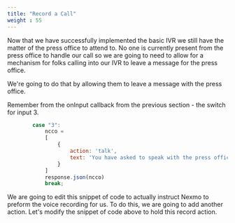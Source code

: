 ```yaml
---
title: "Record a Call"
weight : 55
---
```


Now that we have successfully implemented the basic IVR we still have the matter of the press office to attend to. No one is currently present from the press office to handle our call so we are going to need to allow for a mechanism for folks calling into our IVR to leave a message for the press office.

We're going to do that by allowing them to leave a message with the press office.

Remember from the onInput callback from the previous section - the switch for input 3. 

```js
        case "3":
            ncco =
            [
                {
                    action: 'talk',
                    text: 'You have asked to speak with the press office. Unfortunately no one from the press office is currently available and the recording service has yet to be implemented, please try back later'
                }
            ]
            response.json(ncco)
            break;
```

We are going to edit this snippet of code to actually instruct Nexmo to preform the voice recording for us. To do this, we are going to add another action. Let's modify the snippet of code above to hold this record action. 